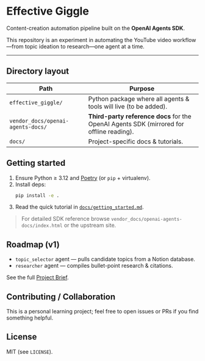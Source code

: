 # Effective Giggle

Content-creation automation pipeline built on the **OpenAI Agents SDK**.

This repository is an experiment in automating the YouTube video workflow—from topic ideation to research—one agent at a time.

---

## Directory layout

| Path | Purpose |
|------|---------|
| `effective_giggle/` | Python package where all agents & tools will live (to be added). |
| `vendor_docs/openai-agents-docs/` | **Third-party reference docs** for the OpenAI Agents SDK (mirrored for offline reading). |
| `docs/` | Project-specific docs & tutorials. |

## Getting started

1. Ensure Python ≥ 3.12 and [Poetry](https://python-poetry.org/) (or `pip` + virtualenv).
2. Install deps:
   ```bash
   pip install -e .
   ```
3. Read the quick tutorial in [`docs/getting_started.md`](docs/getting_started.md).

> For detailed SDK reference browse `vendor_docs/openai-agents-docs/index.html` or the upstream site.

## Roadmap (v1)

- `topic_selector` agent — pulls candidate topics from a Notion database.
- `researcher` agent — compiles bullet-point research & citations.

See the full [Project Brief](docs/project-brief.md).

## Contributing / Collaboration

This is a personal learning project; feel free to open issues or PRs if you find something helpful.

## License

MIT (see `LICENSE`).
